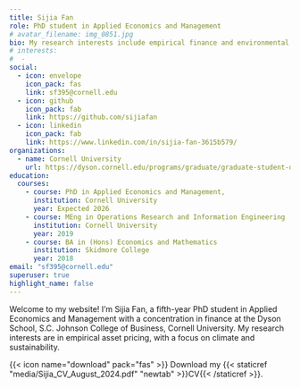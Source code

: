 ```yaml
---
title: Sijia Fan
role: PhD student in Applied Economics and Management
# avatar_filename: img_0851.jpg
bio: My research interests include empirical finance and environmental economics.
# interests: 
#  - 
social:
  - icon: envelope
    icon_pack: fas
    link: sf395@cornell.edu
  - icon: github
    icon_pack: fab
    link: https://github.com/sijiafan
  - icon: linkedin
    icon_pack: fab
    link: https://www.linkedin.com/in/sijia-fan-3615b579/
organizations: 
  - name: Cornell University
    url: https://dyson.cornell.edu/programs/graduate/graduate-student-directory/
education:
  courses:
    - course: PhD in Applied Economics and Management, 
      institution: Cornell University
      year: Expected 2026
    - course: MEng in Operations Research and Information Engineering
      institution: Cornell University
      year: 2019
    - course: BA in (Hons) Economics and Mathematics
      institution: Skidmore College
      year: 2018
email: "sf395@cornell.edu"
superuser: true
highlight_name: false
---
```

Welcome to my website!
I’m Sijia Fan, a fifth-year PhD student in Applied Economics and Management with a concentration in finance at the Dyson School, S.C. Johnson College of Business, Cornell University. My research interests are in empirical asset pricing, with a focus on climate and sustainability.



{{< icon name="download" pack="fas" >}} Download my {{< staticref "media/Sijia_CV_August_2024.pdf" "newtab" >}}CV{{< /staticref >}}.
